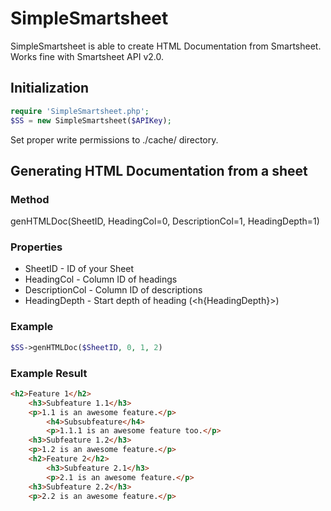 # SimpleSmartsheet
SimpleSmartsheet is able to create HTML Documentation from Smartsheet.
Works fine with Smartsheet API v2.0.

## Initialization

```php
require 'SimpleSmartsheet.php';
$SS = new SimpleSmartsheet($APIKey);
```

Set proper write permissions to ./cache/ directory.

## Generating HTML Documentation from a sheet

### Method
genHTMLDoc(SheetID, HeadingCol=0, DescriptionCol=1, HeadingDepth=1)

### Properties
* SheetID - ID of your Sheet
* HeadingCol - Column ID of headings
* DescriptionCol - Column ID of descriptions
* HeadingDepth - Start depth of heading (<h{HeadingDepth}>)

### Example
```php
$SS->genHTMLDoc($SheetID, 0, 1, 2)
```

### Example Result

```HTML
<h2>Feature 1</h2>
    <h3>Subfeature 1.1</h3>
    <p>1.1 is an awesome feature.</p>
        <h4>Subsubfeature</h4>
        <p>1.1.1 is an awesome feature too.</p>
    <h3>Subfeature 1.2</h3>
    <p>1.2 is an awesome feature.</p>
    <h2>Feature 2</h2>
        <h3>Subfeature 2.1</h3>
        <p>2.1 is an awesome feature.</p>
    <h3>Subfeature 2.2</h3>
    <p>2.2 is an awesome feature.</p>
```